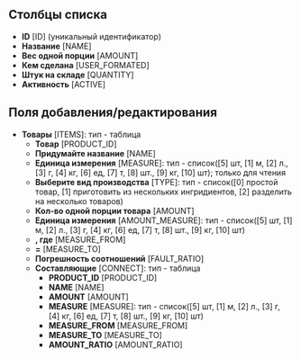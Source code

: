 <!--WIKI_URL=https://yadadya-dev.atlassian.net/wiki/spaces/STORMATEWIKI/pages/66453510-->
<!--AUTODOC-->
## Столбцы списка
* <!--[LIST_CODE=ID]--><b>ID</b> [ID] (уникальный идентификатор)
* <!--[LIST_CODE=NAME]--><b>Название</b> [NAME]
* <!--[LIST_CODE=AMOUNT]--><b>Вес одной порции</b> [AMOUNT]
* <!--[LIST_CODE=USER_FORMATED]--><b>Кем сделана</b> [USER_FORMATED]
* <!--[LIST_CODE=QUANTITY]--><b>Штук на складе</b> [QUANTITY]
* <!--[LIST_CODE=ACTIVE]--><b>Активность</b> [ACTIVE]

## Поля добавления/редактирования 
* <!--[ITEM_CODE=ITEMS]--><b>Товары</b> [ITEMS]: тип - таблица
	* <!--[ITEM_CODE=ITEMS_PRODUCT_ID]--><b>Товар</b> [PRODUCT_ID]
	* <!--[ITEM_CODE=ITEMS_NAME]--><b>Придумайте название</b> [NAME]
	* <!--[ITEM_CODE=ITEMS_MEASURE]--><b>Единица измерения</b> [MEASURE]: тип - список([5] шт, [1] м, [2] л., [3] г, [4] кг, [6] ед, [7] т, [8] шт., [9] кг, [10] шт); только для чтения
	* <!--[ITEM_CODE=ITEMS_TYPE]--><b>Выберите вид производства</b> [TYPE]: тип - список([0] простой товар, [1] приготовить из нескольких ингридиентов, [2] разделить на несколько товаров)
	* <!--[ITEM_CODE=ITEMS_AMOUNT]--><b>Кол-во одной порции товара</b> [AMOUNT]
	* <!--[ITEM_CODE=ITEMS_AMOUNT_MEASURE]--><b>Единица измерения</b> [AMOUNT_MEASURE]: тип - список([5] шт, [1] м, [2] л., [3] г, [4] кг, [6] ед, [7] т, [8] шт., [9] кг, [10] шт)
	* <!--[ITEM_CODE=ITEMS_MEASURE_FROM]--><b>, где</b> [MEASURE_FROM]
	* <!--[ITEM_CODE=ITEMS_MEASURE_TO]--><b>=</b> [MEASURE_TO]
	* <!--[ITEM_CODE=ITEMS_FAULT_RATIO]--><b>Погрешность соотношений</b> [FAULT_RATIO]
	* <!--[ITEM_CODE=ITEMS_CONNECT]--><b>Составляющие</b> [CONNECT]: тип - таблица
		* <!--[ITEM_CODE=CONNECT_PRODUCT_ID]--><b>PRODUCT_ID</b> [PRODUCT_ID]
		* <!--[ITEM_CODE=CONNECT_NAME]--><b>NAME</b> [NAME]
		* <!--[ITEM_CODE=CONNECT_AMOUNT]--><b>AMOUNT</b> [AMOUNT]
		* <!--[ITEM_CODE=CONNECT_MEASURE]--><b>MEASURE</b> [MEASURE]: тип - список([5] шт, [1] м, [2] л., [3] г, [4] кг, [6] ед, [7] т, [8] шт., [9] кг, [10] шт)
		* <!--[ITEM_CODE=CONNECT_MEASURE_FROM]--><b>MEASURE_FROM</b> [MEASURE_FROM]
		* <!--[ITEM_CODE=CONNECT_MEASURE_TO]--><b>MEASURE_TO</b> [MEASURE_TO]
		* <!--[ITEM_CODE=CONNECT_AMOUNT_RATIO]--><b>AMOUNT_RATIO</b> [AMOUNT_RATIO]
<!--/AUTODOC-->